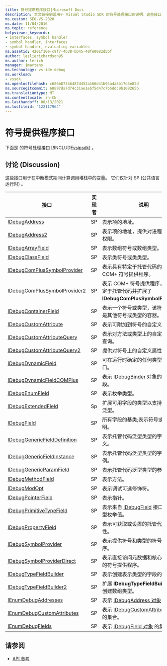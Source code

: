 ```yaml
---
title: 符号提供程序接口|Microsoft Docs
description: 本文链接到适用于 Visual Studio SDK 的符号处理接口的说明，这些接口在中断模式下评估调用堆栈中的变量。
ms.custom: SEO-VS-2020
ms.date: 11/04/2016
ms.topic: reference
helpviewer_keywords:
- interfaces, symbol handler
- symbol handler, interfaces
- symbol handler, evaluating variables
ms.assetid: 4201f10e-c9f7-4b38-bb45-40fe0082d5bf
author: leslierichardson95
ms.author: lerich
manager: jmartens
ms.technology: vs-ide-debug
ms.workload:
- vssdk
ms.openlocfilehash: c686b87346487d452a166d41b94a4a8b17d3e82d
ms.sourcegitcommit: 68897da7d74c31ae1ebf5d47c7b5ddc9b108265b
ms.translationtype: MT
ms.contentlocale: zh-CN
ms.lasthandoff: 08/13/2021
ms.locfileid: "122117964"
---
```

# <a name="symbol-provider-interfaces"></a>符号提供程序接口
下面是 的符号处理接口 [!INCLUDE[vsipsdk](../../../extensibility/includes/vsipsdk_md.md)] 。

## <a name="discussion"></a>讨论 (Discussion)
 这些接口用于在中断模式期间计算调用堆栈中的变量。 它们仅针对 SP (公共语言运行时) 。

|接口|实现者|说明|
|---------------|--------------------|-----------------|
|[IDebugAddress](../../../extensibility/debugger/reference/idebugaddress.md)|SP|表示项的地址。|
|[IDebugAddress2](../../../extensibility/debugger/reference/idebugaddress2.md)|SP|表示项的地址，提供对进程 ID 的访问权限。|
|[IDebugArrayField](../../../extensibility/debugger/reference/idebugarrayfield.md)|SP|表示数组符号或数组类型。|
|[IDebugClassField](../../../extensibility/debugger/reference/idebugclassfield.md)|SP|表示类符号或类类型。|
|[IDebugComPlusSymbolProvider](../../../extensibility/debugger/reference/idebugcomplussymbolprovider.md)|SP|表示具有特定于托管代码的方法的 COM+ 符号提供程序。|
|[IDebugComPlusSymbolProvider2](../../../extensibility/debugger/reference/idebugcomplussymbolprovider2.md)|SP|表示 COM+ 符号提供程序，其方法特定于托管代码并扩展了 **IDebugComPlusSymbolProvider**。|
|[IDebugContainerField](../../../extensibility/debugger/reference/idebugcontainerfield.md)|SP|表示一个符号或类型，该符号或类型是其他符号或类型的容器。|
|[IDebugCustomAttribute](../../../extensibility/debugger/reference/idebugcustomattribute.md)|SP|表示可附加到符号的自定义属性。|
|[IDebugCustomAttributeQuery](../../../extensibility/debugger/reference/idebugcustomattributequery.md)|SP|表示对方法或类型上的自定义属性的查询。|
|[IDebugCustomAttributeQuery2](../../../extensibility/debugger/reference/idebugcustomattributequery2.md)|SP|提供对符号上的自定义属性的访问。|
|[IDebugDynamicField](../../../extensibility/debugger/reference/idebugdynamicfield.md)|SP|可在运行时确定的任何类型的基接口。|
|[IDebugDynamicFieldCOMPlus](../../../extensibility/debugger/reference/idebugdynamicfieldcomplus.md)|SP|表示 [IDebugBinder 对象的动态](../../../extensibility/debugger/reference/idebugbinder.md) 字段。|
|[IDebugEnumField](../../../extensibility/debugger/reference/idebugenumfield.md)|SP|表示枚举类型。|
|[IDebugExtendedField](../../../extensibility/debugger/reference/idebugextendedfield.md)|Sp|扩展可用字段的类型以支持托管代码泛型。|
|[IDebugField](../../../extensibility/debugger/reference/idebugfield.md)|SP|所有字段的基类;表示符号或类型的说明。|
|[IDebugGenericFieldDefinition](../../../extensibility/debugger/reference/idebuggenericfielddefinition.md)|SP|表示托管代码泛型类型的字段的定义。|
|[IDebugGenericFieldInstance](../../../extensibility/debugger/reference/idebuggenericfieldinstance.md)|SP|表示托管代码泛型类型的字段的实例。|
|[IDebugGenericParamField](../../../extensibility/debugger/reference/idebuggenericparamfield.md)|SP|表示托管代码泛型类型的参数。|
|[IDebugMethodField](../../../extensibility/debugger/reference/idebugmethodfield.md)|SP|表示方法。|
|[IDebugModOpt](../../../extensibility/debugger/reference/idebugmodopt.md)|SP|表示调试可选修饰符。|
|[IDebugPointerField](../../../extensibility/debugger/reference/idebugpointerfield.md)|SP|表示指针。|
|[IDebugPrimitiveTypeField](../../../extensibility/debugger/reference/idebugprimitivetypefield.md)|SP|表示来自 [IDebugField](../../../extensibility/debugger/reference/idebugfield.md) 接口的基元类型枚举值。|
|[IDebugPropertyField](../../../extensibility/debugger/reference/idebugpropertyfield.md)|SP|表示可获取或设置的托管代码类的属性。|
|[IDebugSymbolProvider](../../../extensibility/debugger/reference/idebugsymbolprovider.md)|SP|表示提供符号和类型的符号提供程序。|
|[IDebugSymbolProviderDirect](../../../extensibility/debugger/reference/idebugsymbolproviderdirect.md)|SP|表示直接访问元数据和核心符号接口的符号提供程序。|
|[IDebugTypeFieldBuilder](../../../extensibility/debugger/reference/idebugtypefieldbuilder.md)|SP|表示创建表示类型的字段的能力。|
|[IDebugTypeFieldBuilder2](../../../extensibility/debugger/reference/idebugtypefieldbuilder2.md)|SP|扩展 **IDebugTypeFieldBuilder，** 以创建数组类型。|
|[IEnumDebugAddresses](../../../extensibility/debugger/reference/ienumdebugaddresses.md)|SP|表示 [IDebugAddress 对象](../../../extensibility/debugger/reference/idebugaddress.md) 的集合。|
|[IEnumDebugCustomAttributes](../../../extensibility/debugger/reference/ienumdebugcustomattributes.md)|SP|表示 [IDebugCustomAttribute 对象](../../../extensibility/debugger/reference/idebugcustomattribute.md) 的集合。|
|[IEnumDebugFields](../../../extensibility/debugger/reference/ienumdebugfields.md)|SP|表示 [IDebugField 对象](../../../extensibility/debugger/reference/idebugfield.md) 的集合。|

## <a name="see-also"></a>请参阅
- [API 参考](../../../extensibility/debugger/reference/api-reference-visual-studio-debugging.md)
